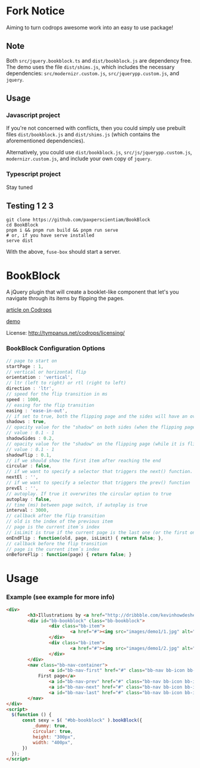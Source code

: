 Fork Notice
==========

Aiming to turn codrops awesome work into an easy to use package!

## Note

Both `src/jquery.bookblock.ts` and `dist/bookblock.js` are dependency free. The demo uses the file `dist/shims.js`, which includes the necessary dependencies: `src/modernizr.custom.js`, `src/jquerypp.custom.js`, and `jquery`.

## Usage

### Javascript project
If you're not concerned with conflicts, then you could simply use prebuilt files `dist/bookblock.js` and `dist/shims.js` (which contains the aforementioned dependencies).

Alternatively, you could use `dist/bookblock.js`, `src/js/jquerypp.custom.js`, `modernizr.custom.js`, and include your own copy of `jquery`.

### Typescript project
Stay tuned


## Testing 1 2 3

``` shell
git clone https://github.com/paxperscientiam/BookBlock
cd BookBlock
pnpm i && pnpm run build && pnpm run serve
# or, if you have serve installed
serve dist
```

With the above, `fuse-box` should start a server.


BookBlock
=========

A jQuery plugin that will create a booklet-like component that let's you navigate through its items by flipping the pages.

[article on Codrops](http://tympanus.net/codrops/2012/09/03/bookblock-a-content-flip-plugin/)

[demo](http://tympanus.net/Development/BookBlock/)

License: http://tympanus.net/codrops/licensing/

### BookBlock Configuration Options

```js
// page to start on
startPage : 1,
// vertical or horizontal flip
orientation : 'vertical',
// ltr (left to right) or rtl (right to left)
direction : 'ltr',
// speed for the flip transition in ms
speed : 1000,
// easing for the flip transition
easing : 'ease-in-out',
// if set to true, both the flipping page and the sides will have an overlay to simulate shadows
shadows : true,
// opacity value for the "shadow" on both sides (when the flipping page is over it)
// value : 0.1 - 1
shadowSides : 0.2,
// opacity value for the "shadow" on the flipping page (while it is flipping)
// value : 0.1 - 1
shadowFlip : 0.1,
// if we should show the first item after reaching the end
circular : false,
// if we want to specify a selector that triggers the next() function. example: ´#bb-nav-next´
nextEl : '',
// if we want to specify a selector that triggers the prev() function
prevEl : '',
// autoplay. If true it overwrites the circular option to true
autoplay : false,
// time (ms) between page switch, if autoplay is true
interval : 3000,
// callback after the flip transition
// old is the index of the previous item
// page is the current item´s index
// isLimit is true if the current page is the last one (or the first one)
onEndFlip : function(old, page, isLimit) { return false; },
// callback before the flip transition
// page is the current item´s index
onBeforeFlip : function(page) { return false; }
```

Usage
===

### Example (see example for more info)

``` html
<div>
		<h3>Illustrations by <a href="http://dribbble.com/kevinhowdeshell">Kevin Howdeshell</a></h3>
		<div id="bb-bookblock" class="bb-bookblock">
				<div class="bb-item">
						<a href="#"><img src="images/demo1/1.jpg" alt="image01"/></a>
				</div>
				<div class="bb-item">
						<a href="#"><img src="images/demo1/2.jpg" alt="image02"/></a>
				</div>
		</div>
		<nav class="bb-nav-container">
				<a id="bb-nav-first" href="#" class="bb-nav bb-icon bb-icon-first">
            First page</a>
				<a id="bb-nav-prev" href="#" class="bb-nav bb-icon bb-icon-arrow-left">Previous</a>
				<a id="bb-nav-next" href="#" class="bb-nav bb-icon bb-icon-arrow-right">Next</a>
				<a id="bb-nav-last" href="#" class="bb-nav bb-icon bb-icon-last">Last page</a>
		</nav>
</div>
<script>
  $(function () {
      const sexy = $( "#bb-bookblock" ).bookBlock({
          _dummy: true,
          circular: true,
          height: "300px",
          width: "400px",
      })
  });
</script>
```
